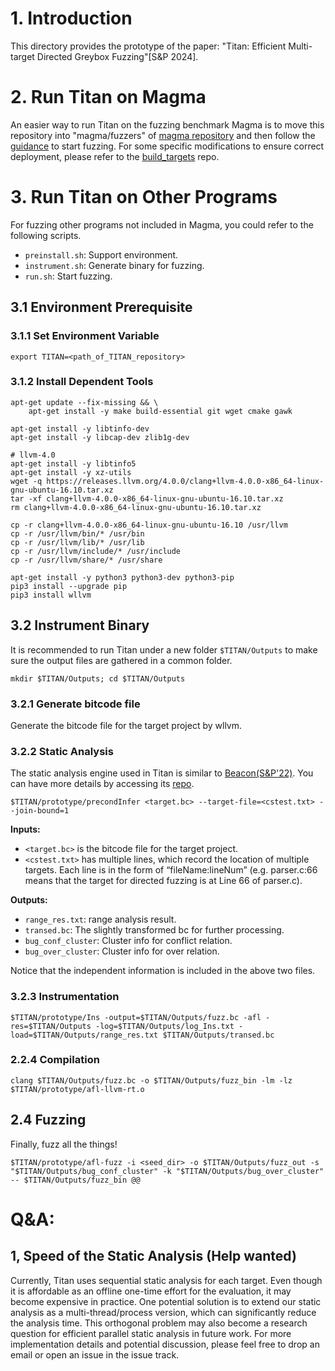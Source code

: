 # 1. Introduction
This directory provides the prototype of the paper: "Titan: Efficient Multi-target Directed Greybox Fuzzing"[S&P 2024]. 

# 2. Run Titan on Magma
An easier way to run Titan on the fuzzing benchmark Magma is to move this repository into "magma/fuzzers" of [magma repository](https://github.com/HexHive/magma) and then follow the [guidance](https://hexhive.epfl.ch/magma/docs/getting-started.html) to start fuzzing. For some specific modifications to ensure correct deployment, please refer to the [build_targets](https://github.com/5hadowblad3/Titan/tree/main/build_targets) repo.

# 3. Run Titan on Other Programs
For fuzzing other programs not included in Magma, you could refer to the following scripts.
- `preinstall.sh`: Support environment.
- `instrument.sh`: Generate binary for fuzzing.
- `run.sh`: Start fuzzing.
## 3.1 Environment Prerequisite
### 3.1.1 Set Environment Variable
```export TITAN=<path_of_TITAN_repository>```
### 3.1.2 Install Dependent Tools
```
apt-get update --fix-missing && \
    apt-get install -y make build-essential git wget cmake gawk 

apt-get install -y libtinfo-dev 
apt-get install -y libcap-dev zlib1g-dev

# llvm-4.0
apt-get install -y libtinfo5
apt-get install -y xz-utils
wget -q https://releases.llvm.org/4.0.0/clang+llvm-4.0.0-x86_64-linux-gnu-ubuntu-16.10.tar.xz
tar -xf clang+llvm-4.0.0-x86_64-linux-gnu-ubuntu-16.10.tar.xz
rm clang+llvm-4.0.0-x86_64-linux-gnu-ubuntu-16.10.tar.xz

cp -r clang+llvm-4.0.0-x86_64-linux-gnu-ubuntu-16.10 /usr/llvm
cp -r /usr/llvm/bin/* /usr/bin 
cp -r /usr/llvm/lib/* /usr/lib
cp -r /usr/llvm/include/* /usr/include 
cp -r /usr/llvm/share/* /usr/share

apt-get install -y python3 python3-dev python3-pip
pip3 install --upgrade pip
pip3 install wllvm
```
## 3.2 Instrument  Binary
It is recommended to run Titan under a new folder `$TITAN/Outputs` to make sure the output files are gathered in a common folder.

```mkdir $TITAN/Outputs; cd $TITAN/Outputs```

### 3.2.1 Generate bitcode file
Generate the bitcode file for the target project by wllvm.

### 3.2.2 Static Analysis

The static analysis engine used in Titan is similar to [Beacon(S&P'22)](https://5hadowblad3.github.io/files/Oakland22-Beacon.pdf). You can have more details by accessing its [repo](https://github.com/5hadowblad3/Beacon_artifact).

```$TITAN/prototype/precondInfer <target.bc> --target-file=<cstest.txt> --join-bound=1```

**Inputs:**
- `<target.bc>` is the bitcode file for the target project.
- `<cstest.txt>` has multiple lines, which record the location of multiple targets. Each line is in the form of “fileName:lineNum” (e.g. parser.c:66 means that the target for directed fuzzing is at Line 66 of parser.c).
  
**Outputs:**
- `range_res.txt`: range analysis result.
- `transed.bc`: The slightly transformed bc for further processing. 
- `bug_conf_cluster`: Cluster info for conflict relation.
- `bug_over_cluster`: Cluster info for over relation.

Notice that the independent information is included in the above two files.

### 3.2.3 Instrumentation

```$TITAN/prototype/Ins -output=$TITAN/Outputs/fuzz.bc -afl -res=$TITAN/Outputs -log=$TITAN/Outputs/log_Ins.txt -load=$TITAN/Outputs/range_res.txt $TITAN/Outputs/transed.bc```

### 2.2.4 Compilation

```clang $TITAN/Outputs/fuzz.bc -o $TITAN/Outputs/fuzz_bin -lm -lz $TITAN/prototype/afl-llvm-rt.o```

## 2.4 Fuzzing
Finally, fuzz all the things!

```$TITAN/prototype/afl-fuzz -i <seed_dir> -o $TITAN/Outputs/fuzz_out -s "$TITAN/Outputs/bug_conf_cluster" -k "$TITAN/Outputs/bug_over_cluster" -- $TITAN/Outputs/fuzz_bin @@```

# Q&A:
## 1, Speed of the Static Analysis (Help wanted)  
Currently, Titan uses sequential static analysis for each target. Even though it is affordable as an offline one-time effort for the evaluation, it may become expensive in practice. One potential solution is to extend our static analysis as a multi-thread/process version, which can significantly reduce the analysis time. This orthogonal problem may also become a research question for efficient parallel static analysis in future work. For more implementation details and potential discussion, please feel free to drop an email or open an issue in the issue track.
